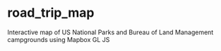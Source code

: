 # road_trip_map
Interactive map of US National Parks and Bureau of Land Management campgrounds using Mapbox GL JS

